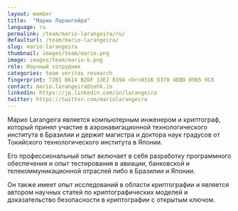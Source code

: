 ```yaml
---
layout: member
title:  "Марио Ларангейра"
language: ru
permalink: /team/mario-larangeira/ru/
defaulturl: /team/mario-larangeira/
slug: mario-larangeira
thumbnail: images/team/mario.png
image: images/team/mario-b.png
role: Научный сотрудник
categories: team veritas research
fingerprint: 72B1 0614 B2DF 13E2 019A <br>0316 D370 4EBD 0965 9C8
contact: mario.larangeira@iohk.io
linkedin: https://jp.linkedin.com/in/larangeira
twitter: https://twitter.com/mariolarangeira
---
```

Марио Larangeira является компьютерным инженером и криптограф, который принял участие в аэронавигационной технологического института в Бразилии и держит магистра и доктора наук градусов от Токийского технологического института в Японии.

Его профессиональный опыт включает в себя разработку программного обеспечения и опыт тестирования в авиации, банковской и телекоммуникационной отраслей либо в Бразилии и Японии.

Он также имеет опыт исследований в области криптографии и является автором научных статей по криптографических моделей и доказательство безопасности в криптографии с открытым ключом.